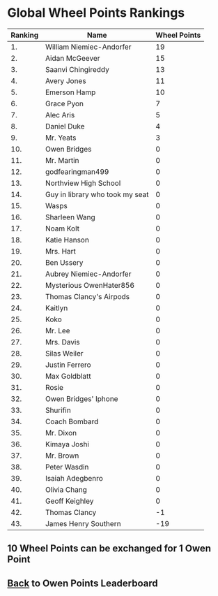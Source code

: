 # Global Wheel Points Rankings

|Ranking|Name|Wheel Points|
| ----------- | ----------- | ----------- |
|1.|William Niemiec-Andorfer|19|
|2.|Aidan McGeever|15|
|3.|Saanvi Chingireddy|13|
|4.|Avery Jones|11|
|5.|Emerson Hamp|10|
|6.|Grace Pyon|7|
|7.|Alec Aris|5|
|8.|Daniel Duke|4|
|9.|Mr. Yeats|3|
|10.|Owen Bridges|0|
|11.|Mr. Martin|0|
|12.|godfearingman499|0|
|13.|Northview High School|0|
|14.|Guy in library who took my seat|0|
|15.|Wasps|0|
|16.|Sharleen Wang|0|
|17.|Noam Kolt|0|
|18.|Katie Hanson|0|
|19.|Mrs. Hart|0|
|20.|Ben Ussery|0|
|21.|Aubrey Niemiec-Andorfer|0|
|22.|Mysterious OwenHater856|0|
|23.|Thomas Clancy's Airpods|0|
|24.|Kaitlyn|0|
|25.|Koko|0|
|26.|Mr. Lee|0|
|27.|Mrs. Davis|0|
|28.|Silas Weiler|0|
|29.|Justin Ferrero|0|
|30.|Max Goldblatt|0|
|31.|Rosie|0|
|32.|Owen Bridges' Iphone|0|
|33.|Shurifin|0|
|34.|Coach Bombard|0|
|35.|Mr. Dixon|0|
|36.|Kimaya Joshi|0|
|37.|Mr. Brown|0|
|38.|Peter Wasdin|0|
|39.|Isaiah Adegbenro|0|
|40.|Olivia Chang|0|
|41.|Geoff Keighley|0|
|42.|Thomas Clancy|-1|
|43.|James Henry Southern|-19|

## 10 Wheel Points can be exchanged for 1 Owen Point

## [Back](../) to Owen Points Leaderboard